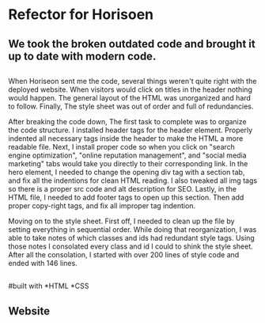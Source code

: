 # Refector for Horisoen

## We took the broken outdated code and brought it up to date with modern code.

##


When Horiseon sent me the code, several things weren't quite right with the deployed website. When visitors would click on titles in the header nothing would happen. The general layout of the HTML was unorganized and hard to follow. Finally, The style sheet was out of order and full of redundancies.

After breaking the code down, The first task to complete was to organize the code structure. I installed header tags for the header element. Properly indented all necessary tags inside the header to make the HTML a more readable file. Next, I install proper code so when you click on "search engine optimization", "online reputation management", and "social media marketing" tabs would take you directly to their corresponding link. In the hero element, I needed to change the opening div tag with a section tab, and fix all the indentions for clean HTML reading. I also tweaked all img tags so there is a proper src code and alt description for SEO. Lastly, in the HTML file, I needed to add footer tags to open up this section. Then add proper copy-right tags, and fix all improper tag indention.  

Moving on to the style sheet. First off, I needed to clean up the file by setting everything in sequential order. While doing that reorganization, I was able to take notes of which classes and ids had redundant style tags. Using those notes I consolated every class and id I could to shink the style sheet. After all the consolation, I started with over 200 lines of style code and ended with 146 lines. 

##

#built with
*HTML
*CSS

## Website

